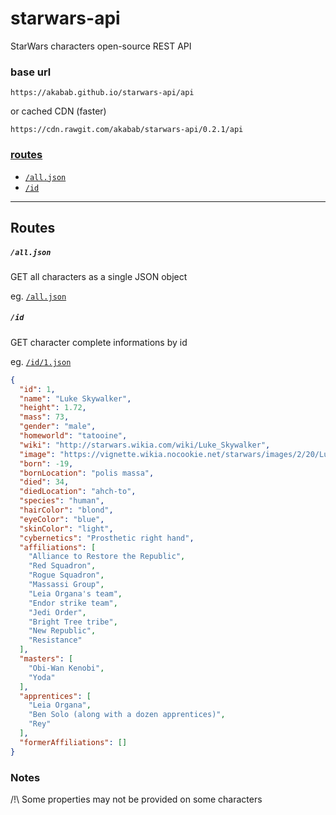 # starwars-api

StarWars characters open-source REST API

### base url
`https://akabab.github.io/starwars-api/api`

or cached CDN (faster)

`https://cdn.rawgit.com/akabab/starwars-api/0.2.1/api`


### [routes](#routes-1)
- [`/all.json`](#alljson)
- [`/id`](#id)

----

## Routes

##### `/all.json`
GET all characters as a single JSON object

eg. [`/all.json`](https://akabab.github.io/starwars-api/api/all.json)

##### `/id`
GET character complete informations by id

eg. [`/id/1.json`](https://akabab.github.io/starwars-api/api/id/1.json)
```json
{
  "id": 1,
  "name": "Luke Skywalker",
  "height": 1.72,
  "mass": 73,
  "gender": "male",
  "homeworld": "tatooine",
  "wiki": "http://starwars.wikia.com/wiki/Luke_Skywalker",
  "image": "https://vignette.wikia.nocookie.net/starwars/images/2/20/LukeTLJ.jpg",
  "born": -19,
  "bornLocation": "polis massa",
  "died": 34,
  "diedLocation": "ahch-to",
  "species": "human",
  "hairColor": "blond",
  "eyeColor": "blue",
  "skinColor": "light",
  "cybernetics": "Prosthetic right hand",
  "affiliations": [
    "Alliance to Restore the Republic",
    "Red Squadron",
    "Rogue Squadron",
    "Massassi Group",
    "Leia Organa's team",
    "Endor strike team",
    "Jedi Order",
    "Bright Tree tribe",
    "New Republic",
    "Resistance"
  ],
  "masters": [
    "Obi-Wan Kenobi",
    "Yoda"
  ],
  "apprentices": [
    "Leia Organa",
    "Ben Solo (along with a dozen apprentices)",
    "Rey"
  ],
  "formerAffiliations": []
}
```


### Notes

/!\ Some properties may not be provided on some characters
